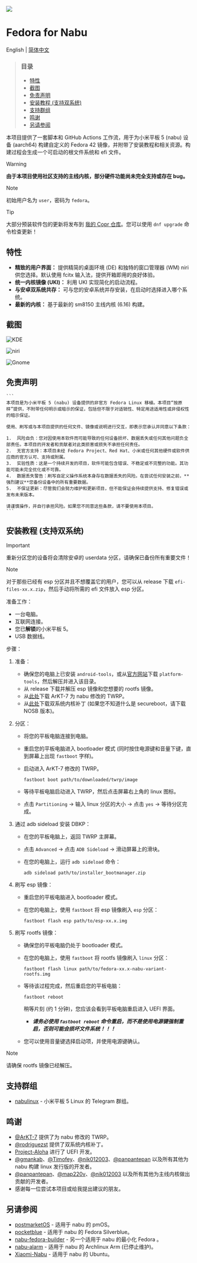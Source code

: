 ![](docs/banner.png)
# Fedora for Nabu

English | [简体中文](./docs/README.zh.md)

> ### 目录
>
> *   [特性](#特性)
> *   [截图](#截图)
> *   [免责声明](#免责声明)
> *   [安装教程 (支持双系统)](#安装教程-支持双系统)
> *   [支持群组](#支持群组)
> *   [鸣谢](#鸣谢)
> *   [另请参阅](#另请参阅)

本项目提供了一套脚本和 GitHub Actions 工作流，用于为小米平板 5 (nabu) 设备 (aarch64) 构建自定义的 Fedora 42 镜像，并附带了安装教程和相关资源。构建过程会生成一个可启动的根文件系统和 efi 文件。

> [!WARNING]
> **由于本项目使用社区支持的主线内核，部分硬件功能尚未完全支持或存在 bug。**

> [!NOTE]
> 初始用户名为 `user`，密码为 `fedora`。

> [!TIP]
> 大部分预装软件包的更新将发布到 [我的 Copr 仓库](https://copr.fedorainfracloud.org/coprs/jhuang6451/nabu_fedora_packages/)。您可以使用 `dnf upgrade` 命令检查更新！

## 特性

*   **精致的用户界面：** 提供精简的桌面环境 (DE) 和独特的窗口管理器 (WM) niri 供您选择。默认使用 fcitx 输入法，提供开箱即用的良好体验。
*   **统一内核镜像 (UKI)：** 利用 UKI 实现简化的启动流程。
*   **与安卓双系统共存：** 可与您的安卓系统并存安装，在启动时选择进入哪个系统。
*   **最新的内核：** 基于最新的 sm8150 主线内核 (6.16) 构建。

## 截图

![KDE](docs/kde.png)

![niri](docs/niri.png)

![Gnome](docs/gnome.png)

## 免责声明

    ```
    本项目是为小米平板 5 (nabu) 设备提供的非官方 Fedora Linux 移植。本项目“按原样”提供，不附带任何明示或暗示的保证，包括但不限于对适销性、特定用途适用性或非侵权性的暗示保证。

    使用、刷写或与本项目提供的任何文件、镜像或说明进行交互，即表示您承认并同意以下条款：

    1.  风险自负：您对因使用本软件而可能导致的任何设备损坏、数据丢失或任何其他问题负全部责任。本项目的开发者和贡献者对此类损害或损失不承担任何责任。
    2.  无官方支持：本项目未经 Fedora Project、Red Hat、小米或任何其他硬件或软件供应商的官方认可、支持或附属。
    3.  实验性质：这是一个持续开发的项目，软件可能包含错误、不稳定或不完整的功能。其功能可能未完全优化或不可靠。
    4.  数据丢失警告：刷写自定义操作系统本身存在数据丢失的风险。在尝试任何安装之前，**强烈建议**您备份设备中的所有重要数据。
    5.  不保证更新：尽管我们会努力维护和更新项目，但不能保证会持续提供支持、修复错误或发布未来版本。

    请谨慎操作，并自行承担风险。如果您不同意这些条款，请不要使用本项目。
    ```

## 安装教程 (支持双系统)

> [!IMPORTANT]
> 重新分区您的设备将会清除安卓的 userdata 分区，请确保已备份所有重要文件！

> [!NOTE]
> 对于那些已经有 esp 分区并且不想覆盖它的用户，您可以从 release 下载 `efi-files-xx.x.zip`，然后手动将所需的 efi 文件放入 esp 分区。

准备工作：

*   一台电脑。
*   互联网连接。
*   您已**解锁**的小米平板 5。
*   USB 数据线。

步骤：

1.  准备：
    *   确保您的电脑上已安装 `android-tools`，或从[官方网站](https://developer.android.com/tools/releases/platform-tools)下载 `platform-tools`，然后解压并进入该目录。
    *   从 release 下载并解压 esp 镜像和您想要的 rootfs 镜像。
    *   从[此处](https://github.com/ArKT-7/twrp_device_xiaomi_nabu/releases/tag/mod_linux)下载 ArKT-7 为 nabu 修改的 TWRP。
    *   从[此处](https://github.com/rodriguezst/nabu-dualboot-img/releases)下载双系统内核补丁 (如果您不知道什么是 secureboot，请下载 NOSB 版本)。

2.  分区：
    *   将您的平板电脑连接到电脑。
    *   重启您的平板电脑进入 bootloader 模式 (同时按住电源键和音量下键，直到屏幕上出现 `fastboot` 字样)。
    *   启动进入 ArKT-7 修改的 TWRP。

        ```Shell
        fastboot boot path/to/downloaded/twrp/image
        ```

    *   等待平板电脑启动进入 TWRP，然后点击屏幕右上角的 linux 图标。
    *   点击 `Partitioning` -> 输入 linux 分区的大小 -> 点击 `yes` -> 等待分区完成。

3.  通过 adb sideload 安装 DBKP：
    *   在您的平板电脑上，返回 TWRP 主屏幕。
    *   点击 `Advanced` -> 点击 `ADB Sideload` -> 滑动屏幕上的滑块。
    *   在您的电脑上，运行 `adb sideload` 命令：

        ```Shell
        adb sideload path/to/installer_bootmanager.zip
        ```

4.  刷写 esp 镜像：
    *   重启您的平板电脑进入 bootloader 模式。
    *   在您的电脑上，使用 `fastboot` 将 esp 镜像刷入 `esp` 分区：

        ```Shell
        fastboot flash esp path/to/esp-xx.x.img
        ```

5.  刷写 rootfs 镜像：
    *   确保您的平板电脑仍处于 bootloader 模式。
    *   在您的电脑上，使用 `fastboot` 将 rootfs 镜像刷入 `linux` 分区：

        ```Shell
        fastboot flash linux path/to/fedora-xx.x-nabu-variant-rootfs.img
        ```

    *   等待该过程完成，然后重启您的平板电脑：
        ```Shell
        fastboot reboot
        ```

        稍等片刻 (约 1 分钟)，您应该会看到平板电脑重启进入 UEFI 界面。
        *   ***请务必使用 `fastboot reboot` 命令重启，而不是使用电源键强制重启，否则可能会损坏文件系统！！！***

    *   您可以使用音量键选择启动项，并使用电源键确认。

> [!NOTE]
> 请确保 rootfs 镜像已经解压。

## 支持群组

*   [nabulinux](https://t.me/nabulinux) - 小米平板 5 Linux 的 Telegram 群组。

## 鸣谢

*   [@ArKT-7](https://github.com/ArKT-7) 提供了为 nabu 修改的 TWRP。
*   [@rodriguezst](https://github.com/rodriguezst) 提供了双系统内核补丁。
*   [Project-Aloha](https://github.com/Project-Aloha) 进行了 UEFI 开发。
*   [@gmankab](https://github.com/gmankab)、[@Timofey](https://github.com/timoxa0)、[@nik012003](https://github.com/nik012003)、[@panpantepan](https://gitlab.com/panpanpanpan) 以及所有其他为 nabu 构建 linux 发行版的开发者。
*   [@panpantepan](https://gitlab.com/panpanpanpan)、[@map220v](https://github.com/map220v)、[@nik012003](https://github.com/nik012003) 以及所有其他为主线内核做出贡献的开发者。
*   感谢每一位尝试本项目或给我提出建议的朋友。

## 另请参阅

*   [postmarketOS](https://wiki.postmarketos.org/wiki/Xiaomi_Pad_5_%28xiaomi-nabu%29) - 适用于 nabu 的 pmOS。
*   [pocketblue](https://github.com/pocketblue/pocketblue) - 适用于 nabu 的 Fedora Silverblue。
*   [nabu-fedora-builder](https://github.com/nik012003/nabu-fedora-builder) - 另一个适用于 nabu 的最小化 Fedora 。
*   [nabu-alarm](https://github.com/nabu-alarm/) - 适用于 nabu 的 Archlinux Arm (已停止维护)。
*   [Xiaomi-Nabu](https://github.com/TheMojoMan/Xiaomi-Nabu) - 适用于 nabu 的 Ubuntu。